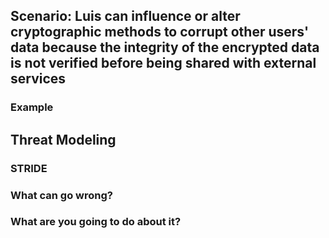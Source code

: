 ## Scenario: Luis can influence or alter cryptographic methods to corrupt other users' data because the integrity of the encrypted data is not verified before being shared with external services

### Example

## Threat Modeling

### STRIDE

### What can go wrong?

### What are you going to do about it?